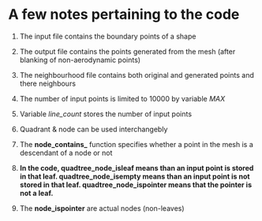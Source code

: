 # A few notes pertaining to the code

1. The input file contains the boundary points of a shape
2. The output file contains the points generated from the mesh (after blanking of non-aerodynamic points)
3. The neighbourhood file contains both original and generated points and there neighbours
4. The number of input points is limited to 10000 by variable *MAX*
5. Variable *line_count* stores the number of input points
6. Quadrant & node can be used interchangebly
7. The **node_contains_** function specifies whether a point in the mesh is a descendant of a node or not

8. **In the code, **quadtree_node_isleaf** means than an input point is stored in that leaf. **quadtree_node_isempty** means than an input point is not stored in that leaf. **quadtree_node_ispointer** means that the pointer is not a leaf.**

9. The **node_ispointer** are actual nodes (non-leaves)
